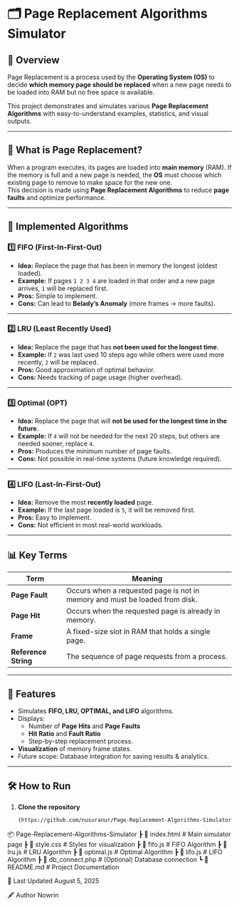 # 🗂 Page Replacement Algorithms Simulator

## 📌 Overview
Page Replacement is a process used by the **Operating System (OS)** to decide **which memory page should be replaced** when a new page needs to be loaded into RAM but no free space is available.

This project demonstrates and simulates various **Page Replacement Algorithms** with easy-to-understand examples, statistics, and visual outputs.

---

## 📖 What is Page Replacement?
When a program executes, its pages are loaded into **main memory** (RAM). If the memory is full and a new page is needed, the **OS** must choose which existing page to remove to make space for the new one.  
This decision is made using **Page Replacement Algorithms** to reduce **page faults** and optimize performance.

---

## 🧠 Implemented Algorithms

### 1️⃣ FIFO (First-In-First-Out)
- **Idea:** Replace the page that has been in memory the longest (oldest loaded).
- **Example:** If pages `1 2 3 4` are loaded in that order and a new page arrives, `1` will be replaced first.
- **Pros:** Simple to implement.
- **Cons:** Can lead to **Belady’s Anomaly** (more frames → more faults).

---

### 2️⃣ LRU (Least Recently Used)
- **Idea:** Replace the page that has **not been used for the longest time**.
- **Example:** If `2` was last used 10 steps ago while others were used more recently, `2` will be replaced.
- **Pros:** Good approximation of optimal behavior.
- **Cons:** Needs tracking of page usage (higher overhead).

---

### 3️⃣ Optimal (OPT)
- **Idea:** Replace the page that will **not be used for the longest time in the future**.
- **Example:** If `4` will not be needed for the next 20 steps, but others are needed sooner, replace `4`.
- **Pros:** Produces the minimum number of page faults.
- **Cons:** Not possible in real-time systems (future knowledge required).

---

### 4️⃣ LIFO (Last-In-First-Out)
- **Idea:** Remove the most **recently loaded** page.
- **Example:** If the last page loaded is `5`, it will be removed first.
- **Pros:** Easy to implement.
- **Cons:** Not efficient in most real-world workloads.

---

## 📊 Key Terms

| Term          | Meaning |
|---------------|---------|
| **Page Fault** | Occurs when a requested page is not in memory and must be loaded from disk. |
| **Page Hit**   | Occurs when the requested page is already in memory. |
| **Frame**      | A fixed-size slot in RAM that holds a single page. |
| **Reference String** | The sequence of page requests from a process. |

---

## 🚀 Features
- Simulates **FIFO, LRU, OPTIMAL, and LIFO** algorithms.
- Displays:
  - Number of **Page Hits** and **Page Faults**
  - **Hit Ratio** and **Fault Ratio**
  - Step-by-step replacement process.
- **Visualization** of memory frame states.
- Future scope: Database integration for saving results & analytics.

---

## 🛠 How to Run
1. **Clone the repository**
   ```bash
   (https://github.com/nusuranur/Page-Replacement-Algorithms-Simulator2.0/tree/main)

📦 Page-Replacement-Algorithms-Simulator
 ┣ 📜 index.html       # Main simulator page
 ┣ 📜 style.css        # Styles for visualization
 ┣ 📜 fifo.js          # FIFO Algorithm
 ┣ 📜 lru.js           # LRU Algorithm
 ┣ 📜 optimal.js       # Optimal Algorithm
 ┣ 📜 lifo.js          # LIFO Algorithm
 ┣ 📜 db_connect.php   # (Optional) Database connection
 ┗ 📜 README.md        # Project Documentation


📅 Last Updated
August 5, 2025

🖋 Author
Nowrin 
